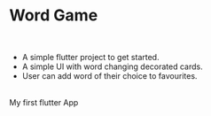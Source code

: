 # Word Game
<br>

* A simple flutter project to get started.<br>
* A simple UI with word changing decorated cards.<br>
* User can add word of their choice to favourites.<br><br>

My first flutter App

